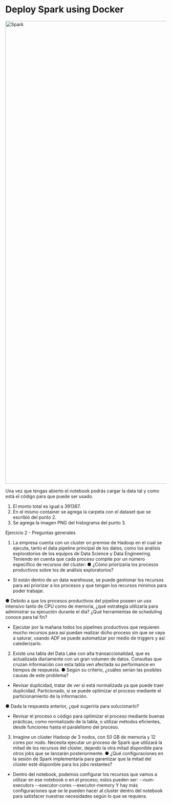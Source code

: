 # Deploy Spark using Docker

<img width="1440" alt="Spark" src="https://user-images.githubusercontent.com/118063572/215892742-d17570d7-3375-4166-8c52-87875b82d0ef.png">

Una vez que tengas abierto el notebook podrás cargar la data tal y como está el código para que puede ser usado.

1) El monto total es igual a 391367.
2) En el mismo container se agrega la carpeta con el dataset que se escribió del punto 2.
3) Se agrega la imagen PNG del histograma del punto 3.

Ejercicio 2 - Preguntas generales
1. La empresa cuenta con un cluster on premise de Hadoop en el cual se ejecuta, tanto el
data pipeline principal de los datos, como los análisis exploratorios de los equipos de
Data Science y Data Engineering. Teniendo en cuenta que cada proceso compite por un
número específico de recursos del cluster:
● ¿Cómo priorizaría los procesos productivos sobre los de análisis exploratorios?
- Si están dentro de un data warehouse, se puede gestionar los recursos para así priorizar a los procesos y que tengan los recursos minimos para poder trabajar.

● Debido a que los procesos productivos del pipeline poseen un uso intensivo
tanto de CPU como de memoria, ¿qué estrategia utilizaría para administrar su
ejecución durante el día? ¿Qué herramientas de scheduling conoce para tal fin?
 - Ejecutar por la mañana todos los pipelines productivos que requieren mucho recursos para así puedan realizar dicho proceso sin que se vaya a saturar, usando ADF se puede automatizar por medio de triggers y así calederizarlo.

2. Existe una tabla del Data Lake con alta transaccionalidad, que es actualizada
diariamente con un gran volumen de datos. Consultas que cruzan información con esta
tabla ven afectada su performance en tiempos de respuesta.
● Según su criterio, ¿cuáles serían las posibles causas de este problema?
- Revisar duplicidad, tratar de ver si está normalizada ya que puede traer duplicidad. Particionado, si se puede optimizar el proceso mediante el particionamiento de la información.

● Dada la respuesta anterior, ¿qué sugeriría para solucionarlo?
- Revisar el proceso o código para optimizar el proceso mediante buenas prácticas, como normalizado de la tabla, o utilizar métodos eficientes, desde funciones hasta el paralelismo del proceso.

3. Imagine un clúster Hadoop de 3 nodos, con 50 GB de memoria y 12 cores por
nodo. Necesita ejecutar un proceso de Spark que utilizará la mitad de los
recursos del clúster, dejando la otra mitad disponible para otros jobs que se
lanzarán posteriormente.
● ¿Qué configuraciones en la sesión de Spark implementaría para
garantizar que la mitad del clúster esté disponible para los jobs
restantes?

- Dentro del notebook, podemos configurar los recursos que vamos a utilizar en ese notebook o en el proceso, estos pueden ser:
    --num-executors
    --executor-cores
    --executor-memory
Y hay más configuraciones que se le pueden hacer al cluster dentro del notebook para satisfacer nuestras necesidades según lo que se requiera.